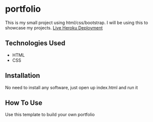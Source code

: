 # portfolio

This is my small project using html/css/bootstrap. I will be using this to showcase my projects. 
[Live Heroku Deployment](https://portfolio-deana.herokuapp.com/)
## Technologies Used 
* HTML
* CSS
## Installation
No need to install any software, just open up index.html and run it
## How To Use
Use this template to build your own portfolio
